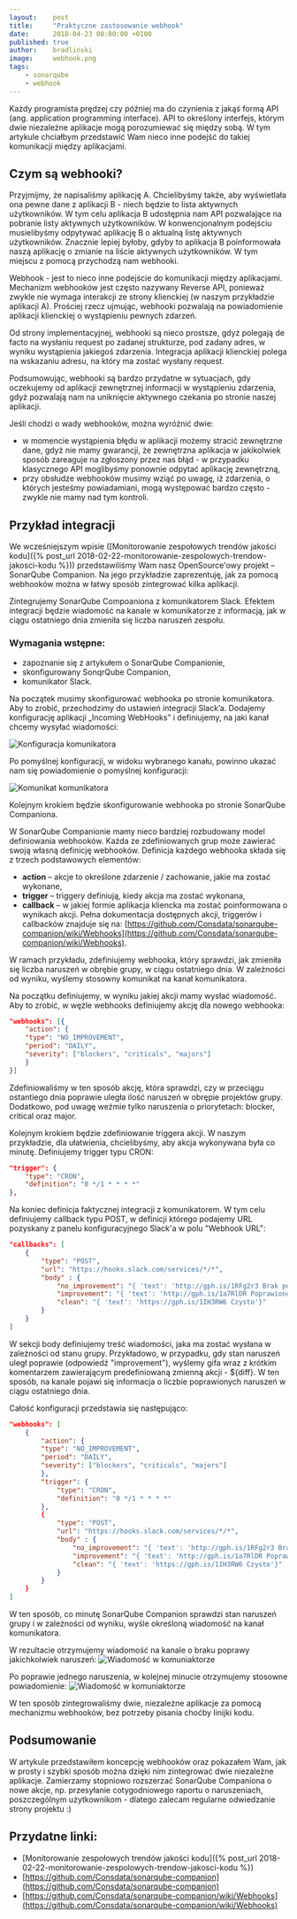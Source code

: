 ```yaml
---
layout:    post
title:     "Praktyczne zastosowanie webhook"
date:      2018-04-23 08:00:00 +0100
published: true
author:    bradlinski
image:     webhook.png
tags:
    - sonarqube
    - webhook
---
```


Każdy programista prędzej czy później ma do czynienia z jakąś formą API (ang. application programming interface). API to określony interfejs, którym dwie niezależne aplikacje mogą porozumiewać się między sobą. W tym artykule chciałbym przedstawić Wam nieco inne podejść do takiej komunikacji między aplikacjami.

## Czym są webhooki?
Przyjmijmy, że napisaliśmy aplikację A. Chcielibyśmy także, aby wyświetlała ona pewne dane z aplikacji B - niech będzie to lista aktywnych użytkowników. W tym celu aplikacja B udostępnia nam API pozwalające na pobranie listy aktywnych użytkowników. W konwencjonalnym podejściu musielibyśmy odpytywać aplikację B o aktualną listę aktywnych użytkowników. Znacznie lepiej byłoby, gdyby to aplikacja B poinformowała naszą aplikację o zmianie na liście aktywnych użytkowników. W tym miejscu z pomocą przychodzą nam webhooki.

Webhook - jest to nieco inne podejście do komunikacji między aplikacjami. Mechanizm webhooków jest często nazywany Reverse API, ponieważ zwykle nie wymaga interakcji ze strony klienckiej (w naszym przykładzie aplikacji A). Prościej rzecz ujmując, webhooki pozwalają na powiadomienie aplikacji klienckiej o wystąpieniu pewnych zdarzeń.

Od strony implementacyjnej, webhooki są nieco prostsze, gdyż polegają de facto na wysłaniu request po zadanej strukturze, pod zadany adres, w wyniku wystąpienia jakiegoś zdarzenia. Integracja aplikacji klienckiej polega na wskazaniu adresu, na który ma zostać wysłany request.

Podsumowując, webhooki są bardzo przydatne w sytuacjach, gdy oczekujemy od aplikacji zewnętrznej informacji w wystąpieniu zdarzenia, gdyż pozwalają nam na uniknięcie aktywnego czekania po stronie naszej aplikacji.

Jeśli chodzi o wady webhooków, można wyróżnić dwie:
- w momencie wystąpienia błędu w aplikacji możemy stracić zewnętrzne dane, gdyż nie mamy gwarancji, że zewnętrzna aplikacja w jakikolwiek sposób zareaguje na zgłoszony przez nas błąd - w przypadku klasycznego API moglibyśmy ponownie odpytać aplikację zewnętrzną,
- przy obsłudze webhooków musimy wziąć po uwagę, iż zdarzenia, o których jesteśmy powiadamiani, mogą występować bardzo często - zwykle nie mamy nad tym kontroli.

## Przykład integracji
We wcześniejszym wpisie ([Monitorowanie zespołowych trendów jakości kodu]({% post_url 2018-02-22-monitorowanie-zespolowych-trendow-jakosci-kodu %})) przedstawiliśmy Wam nasz OpenSource'owy projekt – SonarQube Companion. Na jego przykładzie zaprezentuję, jak za pomocą webhooków można w łatwy sposób zintegrować kilka aplikacji.

Zintegrujemy SonarQube Compoaniona z komunikatorem Slack. Efektem integracji będzie wiadomość na kanale w komunikatorze z informacją, jak w ciągu ostatniego dnia zmieniła się liczba naruszeń zespołu.

### Wymagania wstępne:
- zapoznanie się z artykułem o SonarQube Companionie,
- skonfigurowany SonqrQube Companion,
- komunikator Slack.

Na początek musimy skonfigurować webhooka po stronie komunikatora. Aby to zrobić, przechodzimy do ustawień integracji Slack’a. Dodajemy konfigurację aplikacji „Incoming WebHooks” i definiujemy, na jaki kanał chcemy wysyłać wiadomości:

![Konfiguracja komunikatora](/assets/img/posts/2018-04-23-praktyczne-zastosowanie-webhook/1.png)

Po pomyślnej konfiguracji, w widoku wybranego kanału, powinno ukazać nam się powiadomienie o pomyślnej konfiguracji:

![Komunikat komunikatora](/assets/img/posts/2018-04-23-praktyczne-zastosowanie-webhook/2.png)

Kolejnym krokiem będzie skonfigurowanie webhooka po stronie SonarQube Companiona.

W SonarQube Companionie mamy nieco bardziej rozbudowany model definiowania webhooków. Każda ze zdefiniowanych grup może zawierać swoją własną definicję webhooków. Definicja każdego webhooka składa się z trzech podstawowych elementów:
- **action** – akcje to określone zdarzenie / zachowanie, jakie ma zostać wykonane,
- **trigger** – triggery definiują, kiedy akcja ma zostać wykonana,
- **callback** – w jakiej formie aplikacja kliencka ma zostać poinformowana o wynikach akcji.
Pełna dokumentacja dostępnych akcji, triggerów i callbacków znajduje się na: [https://github.com/Consdata/sonarqube-companion/wiki/Webhooks](https://github.com/Consdata/sonarqube-companion/wiki/Webhooks).

W ramach przykładu, zdefiniujemy webhooka, który sprawdzi, jak zmieniła się liczba naruszeń w obrębie grupy, w ciągu ostatniego dnia. W zależności od wyniku, wyślemy stosowny komunikat na kanał komunikatora.

Na początku definiujemy, w wyniku jakiej akcji mamy wysłać wiadomość. Aby to zrobić, w węźle webhooks definiujemy akcję dla nowego webhooka:
```json
"webhooks": [{
    "action": {
    "type": "NO_IMPROVEMENT",
    "period": "DAILY",
    "severity": ["blockers", "criticals", "majors"]
    }
}]
```
Zdefiniowaliśmy w ten sposób akcję, która sprawdzi, czy w przeciągu ostantiego dnia poprawie uległa ilość naruszeń w obrępie projektów grupy. Dodatkowo, pod uwagę weźmie tylko naruszenia o priorytetach: blocker, critical oraz major.

Kolejnym krokiem będzie zdefiniowanie triggera akcji. W naszym przykładzie, dla ułatwienia, chcielibyśmy, aby akcja wykonywana była co minutę. Definiujemy trigger typu CRON:
```json
"trigger": {
    "type": "CRON",
    "definition": "0 */1 * * * *"
},
```

Na koniec definicja faktycznej integracji z komunikatorem. W tym celu definiujemy callback typu POST, w definicji którego podajemy URL pozyskany z panelu konfiguracyjnego Slack'a w polu "Webhook URL":
```json
"callbacks": [
    {
        "type": "POST",
        "url": "https://hooks.slack.com/services/*/*",
        "body" : {
            "no_improvement": "{ 'text': 'http://gph.is/1RFg2r3 Brak poprawy'}",
            "improvement": "{ 'text': 'http://gph.is/1a7RlDR Poprawiono ${diff}'",
            "clean": "{ 'text': 'https://gph.is/1IH3RW6 Czysto'}"
        }
    }
]
```

W sekcji body definiujemy treść wiadomości, jaka ma zostać wysłana w zależności od stanu grupy. Przykładowo, w przypadku, gdy stan naruszeń uległ poprawie (odpowiedź "improvement"), wyślemy gifa wraz z krótkim komentarzem zawierającym predefiniowaną zmienną akcji - ${diff}. W ten sposób, na kanale pojawi się informacja o liczbie poprawionych naruszeń w ciągu ostatniego dnia.

Całość konfiguracji przedstawia się następująco:
```json
"webhooks": [
    {
        "action": {
        "type": "NO_IMPROVEMENT",
        "period": "DAILY",
        "severity": ["blockers", "criticals", "majors"]
        },
        "trigger": {
            "type": "CRON",
            "definition": "0 */1 * * * *"
        },
        {
            "type": "POST",
            "url": "https://hooks.slack.com/services/*/*",
            "body" : {
                "no_improvement": "{ 'text': 'http://gph.is/1RFg2r3 Brak poprawy'}",
                "improvement": "{ 'text': 'http://gph.is/1a7RlDR Poprawiono ${diff}'",
                "clean": "{ 'text': 'https://gph.is/1IH3RW6 Czysto'}"
            }
        }
    }
]
```
W ten sposób, co minutę SonarQube Companion sprawdzi stan naruszeń grupy i w zależności od wyniku, wyśle określoną wiadomość na kanał komunikatora.

W rezultacie otrzymujemy wiadomość na kanale o braku poprawy jakichkolwiek naruszeń:
![Wiadomość w komuniaktorze](/assets/img/posts/2018-04-23-praktyczne-zastosowanie-webhook/3.png)

Po poprawie jednego naruszenia, w kolejnej minucie otrzymujemy stosowne powiadomienie:
![Wiadomość w komuniaktorze](/assets/img/posts/2018-04-23-praktyczne-zastosowanie-webhook/4.png)

W ten sposób zintegrowaliśmy dwie, niezależne aplikacje za pomocą mechanizmu webhooków, bez potrzeby pisania choćby linijki kodu.

## Podsumowanie
W artykule przedstawiłem koncepcję webhooków oraz pokazałem Wam, jak w prosty i szybki sposób można dzięki nim zintegrować dwie niezależne aplikacje. Zamierzamy stopniowo rozszerzać SonarQube Companiona o nowe akcje, np. przesyłanie cotygodniowego raportu o naruszeniach, poszczególnym użytkownikom - dlatego zalecam regularne odwiedzanie strony projektu :)

## Przydatne linki:
- [Monitorowanie zespołowych trendów jakości kodu]({% post_url 2018-02-22-monitorowanie-zespolowych-trendow-jakosci-kodu %})
- [https://github.com/Consdata/sonarqube-companion](https://github.com/Consdata/sonarqube-companion)
- [https://github.com/Consdata/sonarqube-companion/wiki/Webhooks](https://github.com/Consdata/sonarqube-companion/wiki/Webhooks)
